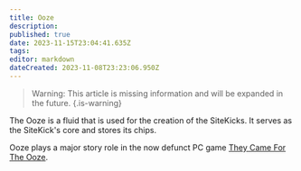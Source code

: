 ```yaml
---
title: Ooze
description: 
published: true
date: 2023-11-15T23:04:41.635Z
tags: 
editor: markdown
dateCreated: 2023-11-08T23:23:06.950Z
---
```


> Warning: This article is missing information and will be expanded in the future.
{.is-warning}

The Ooze is a fluid that is used for the creation of the SiteKicks. It serves as the SiteKick's core and stores its chips.

Ooze plays a major story role in the now defunct PC game [They Came For The Ooze](/Home/Sitekick/Games/They-Came-For-The-Ooze).